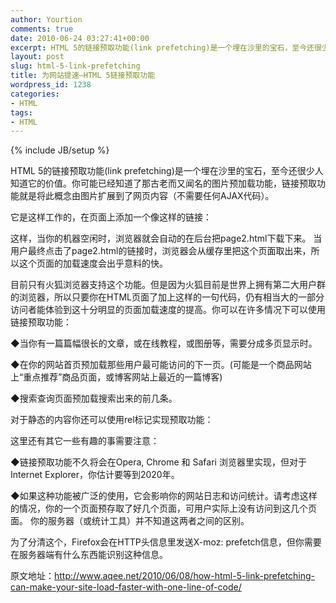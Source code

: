 ```yaml
---
author: Yourtion
comments: true
date: 2010-06-24 03:27:41+00:00
excerpt: HTML 5的链接预取功能(link prefetching)是一个埋在沙里的宝石，至今还很少人知道它的价值。你可能已经知道了那古老而又闻名的图片预加载功能，链接预取功能就是将此概念由图片扩展到了网页内容（不需要任何AJAX代码）。
layout: post
slug: html-5-link-prefetching
title: 为网站提速—HTML 5链接预取功能
wordpress_id: 1238
categories:
- HTML
tags:
- HTML
---
```

{% include JB/setup %}

HTML 5的链接预取功能(link prefetching)是一个埋在沙里的宝石，至今还很少人知道它的价值。你可能已经知道了那古老而又闻名的图片预加载功能，链接预取功能就是将此概念由图片扩展到了网页内容（不需要任何AJAX代码）。

它是这样工作的，在页面上添加一个像这样的链接：


<blockquote><link rel="next" href="page2.html"></blockquote>


这样，当你的机器空闲时，浏览器就会自动的在后台把page2.html下载下来。 当用户最终点击了page2.html的链接时，浏览器会从缓存里把这个页面取出来，所以这个页面的加载速度会出乎意料的快。

目前只有火狐浏览器支持这个功能。但是因为火狐目前是世界上拥有第二大用户群的浏览器，所以只要你在HTML页面了加上这样的一句代码，仍有相当大的一部分访问者能体验到这十分明显的页面加载速度的提高。你可以在许多情况下可以使用链接预取功能：

◆当你有一篇篇幅很长的文章，或在线教程，或图册等，需要分成多页显示时。

◆在你的网站首页预加载那些用户最可能访问的下一页。(可能是一个商品网站上“重点推荐”商品页面，或博客网站上最近的一篇博客)

◆搜索查询页面预加载搜索出来的前几条。

对于静态的内容你还可以使用rel标记实现预取功能：


<blockquote><link rel="prefetch" href="/images/big.jpeg"></blockquote>


这里还有其它一些有趣的事需要注意：

◆链接预取功能不久将会在Opera, Chrome 和 Safari 浏览器里实现，但对于Internet Explorer，你估计要等到2020年。

◆如果这种功能被广泛的使用，它会影响你的网站日志和访问统计。请考虑这样的情况，你的一个页面预存取了好几个页面，可用户实际上没有访问到这几个页面。 你的服务器（或统计工具）并不知道这两者之间的区别。

为了分清这个，Firefox会在HTTP头信息里发送X-moz: prefetch信息，但你需要在服务器端有什么东西能识别这种信息。

原文地址：http://www.aqee.net/2010/06/08/how-html-5-link-prefetching-can-make-your-site-load-faster-with-one-line-of-code/
